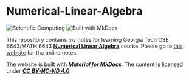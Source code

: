 # Numerical-Linear-Algebra

![Scientific Computing](https://img.shields.io/badge/scientific%20computing-8A2BE2)
![Built with MkDocs](https://img.shields.io/badge/MkDocs-526CFE?style=for-the-badge)

This repository contains my notes for learning Georgia Tech CSE 6643/MATH 6643 [**Numerical Linear Algebra**](https://en.wikipedia.org/wiki/Numerical_linear_algebra) course. Please go to [this website](https://liushuojiang.github.io/Numerical-Linear-Algebra/) for the online notes.

The website is built with [***Material for MkDocs***](https://squidfunk.github.io/mkdocs-material/). The content is licensed under [***CC BY-NC-ND 4.0***](https://creativecommons.org/licenses/by-nc-nd/4.0/deed.en).
